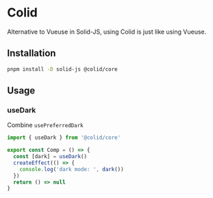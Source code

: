# Colid

Alternative to Vueuse in Solid-JS, using Colid is just like using Vueuse.

## Installation

```bash
pnpm install -D solid-js @colid/core
```

## Usage

### useDark

Combine `usePreferredDark`

```ts
import { useDark } from '@colid/core'

export const Comp = () => {
  const [dark] = useDark()
  createEffect(() => {
    console.log('dark mode: ', dark())
  })
  return () => null
}
```
